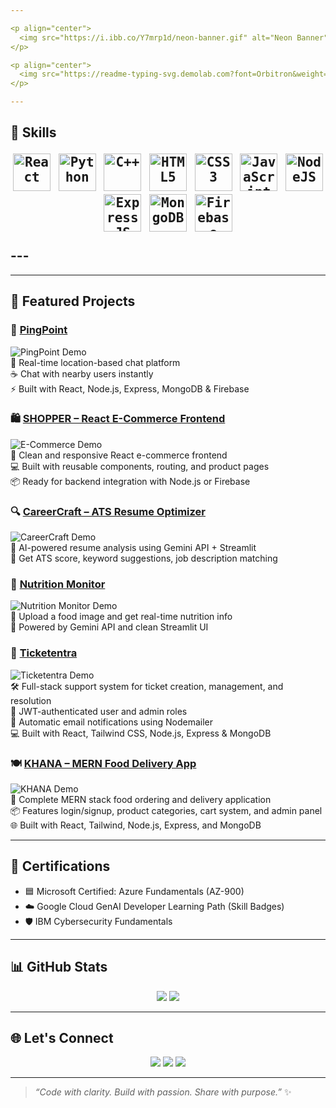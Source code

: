```yaml
---

<p align="center">
  <img src="https://i.ibb.co/Y7mrp1d/neon-banner.gif" alt="Neon Banner" width="100%" />
</p>

<p align="center">
  <img src="https://readme-typing-svg.demolab.com?font=Orbitron&weight=900&size=40&duration=4000&pause=1000&color=FF0080&center=true&vCenter=true&width=800&lines=ABHISHEK+MALIK;Full-Stack+Developer+🚀;Cloud+Developer+☁️;AI+%26+Automation+Enthusiast+🤖" alt="Typing SVG" />
</p>

---
```


## 🧠 Skills <p align="center"> <kbd> <img src="https://cdn.jsdelivr.net/gh/devicons/devicon/icons/react/react-original.svg" title="React" width="60" /> </kbd> <kbd> <img src="https://cdn.jsdelivr.net/gh/devicons/devicon/icons/python/python-original.svg" title="Python" width="60" /> </kbd> <kbd> <img src="https://cdn.jsdelivr.net/gh/devicons/devicon/icons/cplusplus/cplusplus-original.svg" title="C++" width="60" /> </kbd> <kbd> <img src="https://cdn.jsdelivr.net/gh/devicons/devicon/icons/html5/html5-original.svg" title="HTML5" width="60" /> </kbd> <kbd> <img src="https://cdn.jsdelivr.net/gh/devicons/devicon/icons/css3/css3-original.svg" title="CSS3" width="60" /> </kbd> <kbd> <img src="https://cdn.jsdelivr.net/gh/devicons/devicon/icons/javascript/javascript-original.svg" title="JavaScript" width="60" /> </kbd> <kbd> <img src="https://cdn.jsdelivr.net/gh/devicons/devicon/icons/nodejs/nodejs-original.svg" title="NodeJS" width="60" /> </kbd> <kbd> <img src="https://cdn.jsdelivr.net/gh/devicons/devicon/icons/express/express-original.svg" title="ExpressJS" width="60" /> </kbd> <kbd> <img src="https://cdn.jsdelivr.net/gh/devicons/devicon/icons/mongodb/mongodb-original.svg" title="MongoDB" width="60" /> </kbd> <kbd> <img src="https://cdn.jsdelivr.net/gh/devicons/devicon/icons/firebase/firebase-plain.svg" title="Firebase" width="60" /> </kbd> </p> ---

---

## 💼 Featured Projects

### 💬 [PingPoint](https://github.com/SomiyaRana/PingPoint)  
![PingPoint Demo](https://media.giphy.com/media/l41lFw057lAJQMwg0/giphy.gif)  
💬 Real-time location-based chat platform  
☕ Chat with nearby users instantly  
⚡ Built with React, Node.js, Express, MongoDB & Firebase

### 🛍️ [SHOPPER – React E-Commerce Frontend](https://github.com/SomiyaRana/SHOPPER)  
![E-Commerce Demo](https://media.giphy.com/media/xUOxfjsW4axH2fN3di/giphy.gif)  
🛒 Clean and responsive React e-commerce frontend  
💻 Built with reusable components, routing, and product pages  
📦 Ready for backend integration with Node.js or Firebase  

### 🔍 [CareerCraft – ATS Resume Optimizer](https://github.com/SomiyaRana/CareerCraft)  
![CareerCraft Demo](https://media.giphy.com/media/l41lUCGYm6uVgRVvS/giphy.gif)  
🎯 AI-powered resume analysis using Gemini API + Streamlit  
🧠 Get ATS score, keyword suggestions, job description matching  

### 🥗 [Nutrition Monitor](https://github.com/SomiyaRana/NutritionMonitor)  
![Nutrition Monitor Demo](https://media.giphy.com/media/xT9IgIc0lryrxvqVGM/giphy.gif)  
🍲 Upload a food image and get real-time nutrition info  
🤖 Powered by Gemini API and clean Streamlit UI  

### 🎫 [Ticketentra](https://github.com/SomiyaRana/Ticketentra)  
![Ticketentra Demo](https://media.giphy.com/media/3o7TKP4hN5Z3ZczQi0/giphy.gif)  
🛠️ Full-stack support system for ticket creation, management, and resolution  
🔐 JWT-authenticated user and admin roles  
📧 Automatic email notifications using Nodemailer  
💻 Built with React, Tailwind CSS, Node.js, Express & MongoDB  

### 🍽️ [KHANA – MERN Food Delivery App](https://github.com/SomiyaRana/KHANA)  
![KHANA Demo](https://media.giphy.com/media/xT0xeJpnrWC4XWblEk/giphy.gif)  
🍛 Complete MERN stack food ordering and delivery application  
📦 Features login/signup, product categories, cart system, and admin panel  
🌐 Built with React, Tailwind, Node.js, Express, and MongoDB  

---

## 📄 Certifications

- 🟦 Microsoft Certified: Azure Fundamentals (AZ-900)  
- ☁️ Google Cloud GenAI Developer Learning Path (Skill Badges)  
- 🛡️ IBM Cybersecurity Fundamentals  

---

## 📊 GitHub Stats

<p align="center">
  <img src="https://github-readme-stats.vercel.app/api/top-langs/?username=SomiyaRana&layout=compact&theme=tokyonight&hide_border=true"/>
  <img src="https://github-readme-streak-stats.herokuapp.com/?user=SomiyaRana&theme=tokyonight"/>
</p>

---

## 🌐 Let's Connect

<p align="center">
  <a href="mailto:somyarana819@gmail.com"><img src="https://img.shields.io/badge/-Email-D14836?style=flat&logo=gmail&logoColor=white"/></a>
  <a href="https://www.linkedin.com/in/somiya-rana-b35152255"><img src="https://img.shields.io/badge/-LinkedIn-0077B5?style=flat&logo=linkedin&logoColor=white"/></a>
  <a href="https://github.com/SomiyaRana"><img src="https://img.shields.io/badge/-GitHub-181717?style=flat&logo=github&logoColor=white"/></a>
</p>

---

> _“Code with clarity. Build with passion. Share with purpose.”_ ✨

